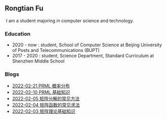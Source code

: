 ## Rongtian Fu

​	I am a student majoring in computer science and technology.

### Education

- 2020 - now : student, School of Computer Science
  at Beijing University of Posts and Telecommunications (BUPT)
- 2017 - 2020 : student, Science Department, Standard Curriculum
  at Shenzhen Middle School

### Blogs

- [2022-02-21 PRML 概率分布](https://www.cnblogs.com/faranten/p/15917369.html)
- [2022-02-10 PRML 基础知识](https://www.cnblogs.com/faranten/p/15880295.html)
- [2022-02-05 矩阵分解的常见方法](https://www.cnblogs.com/faranten/p/15861531.html)
- [2022-02-04 矩阵函数的常见求法](https://www.cnblogs.com/faranten/p/15861327.html)
- [2022-02-03 矩阵理论基础知识](https://www.cnblogs.com/faranten/p/15845928.html)
